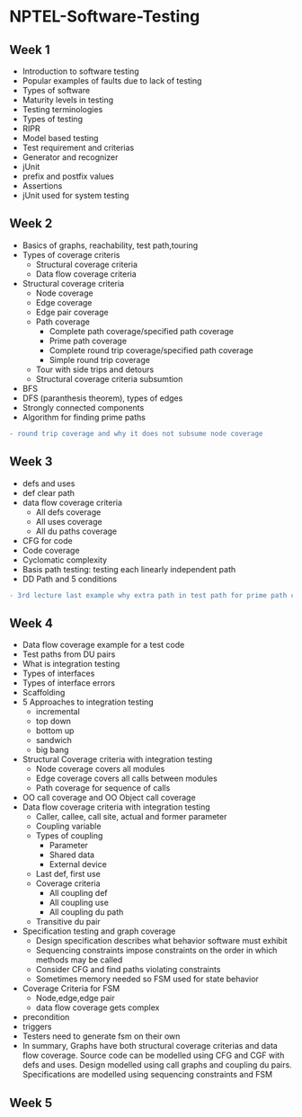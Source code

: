 # NPTEL-Software-Testing
## Week 1   
* Introduction to software testing  
* Popular examples of faults due to lack of testing  
* Types of software  
* Maturity levels in testing  
* Testing terminologies 
* Types of testing  
* RIPR  
* Model based testing  
* Test requirement and criterias  
* Generator and recognizer  
* jUnit  
* prefix and postfix values  
* Assertions  
* jUnit used for system testing  

  
## Week 2  
* Basics of graphs, reachability, test path,touring  
* Types of coverage criteris  
  * Structural coverage criteria  
  * Data flow coverage criteria  
* Structural coverage criteria  
  * Node coverage  
  * Edge coverage  
  * Edge pair coverage  
  * Path coverage  
    * Complete path coverage/specified path coverage    
    * Prime path coverage  
    * Complete round trip coverage/specified path coverage  
    * Simple round trip coverage  
  * Tour with side trips and detours  
  * Structural coverage criteria subsumtion  
* BFS  
* DFS (paranthesis theorem), types of edges  
* Strongly connected components  
* Algorithm for finding prime paths   
    
```diff  
- round trip coverage and why it does not subsume node coverage  
```  
## Week 3  
* defs and uses  
* def clear path  
* data flow coverage criteria  
  * All defs coverage  
  * All uses coverage  
  * All du paths coverage  
* CFG for code  
* Code coverage  
* Cyclomatic complexity  
* Basis path testing: testing each linearly independent path  
* DD Path and 5 conditions  
```diff  
- 3rd lecture last example why extra path in test path for prime path coverage  
```  
## Week 4  
* Data flow coverage example for a test code  
* Test paths from DU pairs  
* What is integration testing  
* Types of interfaces  
* Types of interface errors  
* Scaffolding  
* 5 Approaches to integration testing  
  * incremental  
  * top down  
  * bottom up  
  * sandwich  
  * big bang  
* Structural Coverage criteria with integration testing  
  * Node coverage covers all modules  
  * Edge coverage covers all calls between modules  
  * Path coverage for sequence of calls  
* OO call coverage and OO Object call coverage  
* Data flow coverage criteria with integration testing  
  * Caller, callee, call site, actual and former parameter  
  * Coupling variable  
  * Types of coupling  
    * Parameter  
    * Shared data  
    * External device  
  * Last def, first use  
  * Coverage criteria  
    * All coupling def  
    * All coupling use  
    * All coupling du path  
  * Transitive du pair  
* Specification testing and graph coverage  
  * Design specification describes what behavior software must exhibit  
  * Sequencing constraints impose constraints on the order in which methods may be called  
  * Consider CFG and find paths violating constraints  
  * Sometimes memory needed so FSM used for state behavior  
* Coverage Criteria for FSM  
  * Node,edge,edge pair  
  * data flow coverage gets complex  
* precondition  
* triggers  
* Testers need to generate fsm on their own  
* In summary, Graphs have both structural coverage criterias and data flow coverage. Source code can be modelled using CFG and CGF with defs and uses. Design modelled using call graphs and coupling du pairs. Specifications are modelled using sequencing constraints and FSM  
  
## Week 5  

  
  

